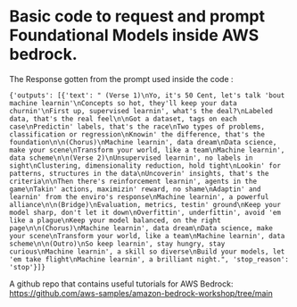 # Basic code to request and prompt Foundational Models inside AWS bedrock. 

The Response gotten from the prompt used inside the code : 

    {'outputs': [{'text': " (Verse 1)\nYo, it's 50 Cent, let's talk 'bout machine learnin'\nConcepts so hot, they'll keep your data churnin'\nFirst up, supervised learnin', what's the deal?\nLabeled data, that's the real feel\n\nGot a dataset, tags on each case\nPredictin' labels, that's the race\nTwo types of problems, classification or regression\nKnowin' the difference, that's the foundation\n\n(Chorus)\nMachine learnin', data dream\nData science, make your scene\nTransform your world, like a team\nMachine learnin', data scheme\n\n(Verse 2)\nUnsupervised learnin', no labels in sight\nClustering, dimensionality reduction, hold tight\nLookin' for patterns, structures in the data\nUncoverin' insights, that's the criteria\n\nThen there's reinforcement learnin', agents in the game\nTakin' actions, maximizin' reward, no shame\nAdaptin' and learnin' from the enviro's response\nMachine learnin', a powerful alliance\n\n(Bridge)\nEvaluation, metrics, testin' ground\nKeep your model sharp, don't let it down\nOverfittin', underfittin', avoid 'em like a plague\nKeep your model balanced, on the right page\n\n(Chorus)\nMachine learnin', data dream\nData science, make your scene\nTransform your world, like a team\nMachine learnin', data scheme\n\n(Outro)\nSo keep learnin', stay hungry, stay curious\nMachine learnin', a skill so diverse\nBuild your models, let 'em take flight\nMachine learnin', a brilliant night.", 'stop_reason': 'stop'}]}

A github repo that contains useful tutorials for AWS Bedrock:
    https://github.com/aws-samples/amazon-bedrock-workshop/tree/main
